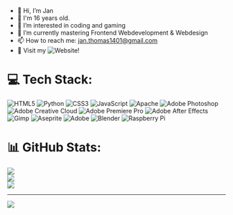 - 👋 Hi, I’m Jan
- 📅 I'm 16 years old.
- 👀 I’m interested in coding and gaming
- 🌱 I’m currently mastering Frontend Webdevelopment & Webdesign
- 📫 How to reach me: jan.thomas1401@gmail.com
- 🛜 Visit my ![Website](https://www.janthomas.dev)!

# 💻 Tech Stack:
![HTML5](https://img.shields.io/badge/html5-%23E34F26.svg?style=plastic&logo=html5&logoColor=white) ![Python](https://img.shields.io/badge/python-3670A0?style=plastic&logo=python&logoColor=ffdd54) ![CSS3](https://img.shields.io/badge/css3-%231572B6.svg?style=plastic&logo=css3&logoColor=white) ![JavaScript](https://img.shields.io/badge/javascript-%23323330.svg?style=plastic&logo=javascript&logoColor=%23F7DF1E) ![Apache](https://img.shields.io/badge/apache-%23D42029.svg?style=plastic&logo=apache&logoColor=white) ![Adobe Photoshop](https://img.shields.io/badge/adobe%20photoshop-%2331A8FF.svg?style=plastic&logo=adobe%20photoshop&logoColor=white) ![Adobe Creative Cloud](https://img.shields.io/badge/Adobe%20Creative%20Cloud-DA1F26.svg?style=plastic&logo=Adobe%20Creative%20Cloud&logoColor=white) ![Adobe Premiere Pro](https://img.shields.io/badge/Adobe%20Premiere%20Pro-9999FF.svg?style=plastic&logo=Adobe%20Premiere%20Pro&logoColor=white) ![Adobe After Effects](https://img.shields.io/badge/Adobe%20After%20Effects-9999FF.svg?style=plastic&logo=Adobe%20After%20Effects&logoColor=white) ![Gimp](https://img.shields.io/badge/Gimp-657D8B?style=plastic&logo=gimp&logoColor=FFFFFF) ![Aseprite](https://img.shields.io/badge/Aseprite-FFFFFF?style=plastic&logo=Aseprite&logoColor=#7D929E) ![Adobe](https://img.shields.io/badge/adobe-%23FF0000.svg?style=plastic&logo=adobe&logoColor=white) ![Blender](https://img.shields.io/badge/blender-%23F5792A.svg?style=plastic&logo=blender&logoColor=white) ![Raspberry Pi](https://img.shields.io/badge/-RaspberryPi-C51A4A?style=plastic&logo=Raspberry-Pi)
# 📊 GitHub Stats:
![](https://github-readme-stats.vercel.app/api?username=JanT1401&theme=shadow_blue&hide_border=false&include_all_commits=true&count_private=false)<br/>
![](https://github-readme-streak-stats.herokuapp.com/?user=JanT1401&theme=shadow_blue&hide_border=false)<br/>
![](https://github-readme-stats.vercel.app/api/top-langs/?username=JanT1401&theme=shadow_blue&hide_border=false&include_all_commits=true&count_private=false&layout=compact)

---
![](https://visitcount.itsvg.in/api?id=JanT1401&icon=0&color=0)

<!-- Proudly created with GPRM ( https://gprm.itsvg.in ) -->
